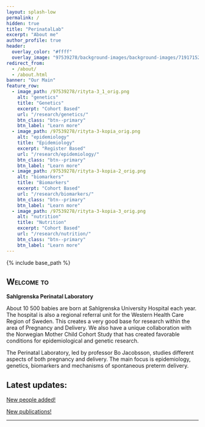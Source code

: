 ```yaml
---
layout: splash-low
permalink: /
hidden: true
title: "PerinatalLab"
excerpt: "About me"
author_profile: true
header:
  overlay_color: "#ffff"
  overlay_image: "97539278/background-images/background-images/71917152.jpg"
redirect_from: 
  - /about/
  - /about.html
banner: "Our Main"
feature_row:
  - image_path: /97539278/rityta-3_1_orig.png
    alt: "genetics"
    title: "Genetics"
    excerpt: "Cohort Based"
    url: "/research/genetics/"
    btn_class: "btn--primary"
    btn_label: "Learn more"
  - image_path: /97539278/rityta-3-kopia_orig.png
    alt: "epidemiology"
    title: "Epidemiology"
    excerpt: "Register Based"
    url: "/research/epidemiology/"
    btn_class: "btn--primary"
    btn_label: "Learn more"
  - image_path: /97539278/rityta-3-kopia-2_orig.png
    alt: "biomarkers"
    title: "Biomarkers"
    excerpt: "Cohort Based"
    url: "/research/biomarkers/"
    btn_class: "btn--primary"
    btn_label: "Learn more"      
  - image_path: /97539278/rityta-3-kopia-3_orig.png
    alt: "nutrition"
    title: "Nutrition"
    excerpt: "Cohort Based"
    url: "/research/nutrition/"
    btn_class: "btn--primary"
    btn_label: "Learn more"      
---
```

{% include base_path %}

<!-- <div><div id="380526382765341382" align="left" style="width: 100%; overflow-y: hidden;" class="wcustomhtml"><h1 id="Ytitle"> Welcome to </h1></div>
</div> -->

## <span style="font-variant:small-caps;"><span style="color:$green">**Welcome to**</span></span>
**Sahlgrenska Perinatal Laboratory**

About 10 500 babies are born at Sahlgrenska University Hospital each year. The hospital is also a regional referral unit for the Western Health Care Region of Sweden. This creates a very good base for research within the area of Pregnancy and Delivery. We also have a unique collaboration with the Norwegian Mother Child Cohort Study that has created favorable conditions for epidemiological and genetic research. 

The Perinatal Laboratory, led by professor Bo Jacobsson, studies different aspects of both pregnancy and delivery. The main focus is epidemiology, genetics, biomarkers and mechanisms of spontaneous preterm delivery.



## Latest updates: 
<p style="text-decoration:underline;"><a href="/perinatallab/people/">New people added!</a></p>

<p style="text-decoration:underline;"><a href="/perinatallab/publications/">New publications!</a></p> 


---------

